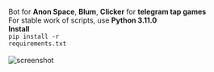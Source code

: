 Bot for <b>Anon Space</b>, <b>Blum</b>, <b>Clicker</b> for <b>telegram tap games</b><br/>
For stable work of scripts, use <b>Python 3.11.0</b><br/>
<b>Install</b><br/>
<code>pip install -r requirements.txt</code><br/><br/>
![screenshot](https://github.com/excroll/abclicker/blob/main/Video_2024-09-05_2342542222.gif)
